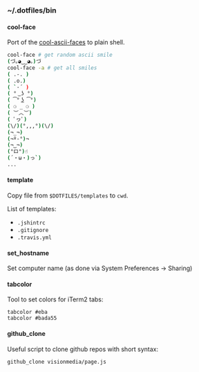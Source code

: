 ### ~/.dotfiles/bin

#### cool-face

Port of the [cool-ascii-faces][1] to plain shell.

```bash
cool-face # get random ascii smile
(づ｡◕‿‿◕｡)づ
cool-face -a # get all smiles
( .-. )
( .o.)
( `·´ )
( ° ͜ ʖ °)
( ͡° ͜ʖ ͡°)
( ⚆ _ ⚆ )
( ︶︿︶)
( ﾟヮﾟ)
(\/)(°,,,°)(\/)
(¬_¬)
(¬º-°)¬
(¬‿¬)
(°ロ°)☝
(´・ω・)っ`)
...
```

#### template

Copy file from `$DOTFILES/templates` to `cwd`.

List of templates:

- `.jshintrc`
- `.gitignore`
- `.travis.yml`

#### set_hostname

Set computer name (as done via System Preferences → Sharing)

#### tabcolor

Tool to set colors for iTerm2 tabs:

```
tabcolor #eba
tabcolor #bada55
```

#### github_clone

Useful script to clone github repos with short syntax:

```
github_clone visionmedia/page.js
```

[1]: https://github.com/maxogden/cool-ascii-faces
